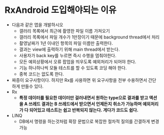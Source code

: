 RxAndroid 도입해야되는 이유
===
* 다음과 같은 앱을 개발하시오
  * 갤러리 목록에서 최근에 촬영한 파일 이름 가져오기
  * 갤러리 목록에서 파일 개수가 1만장이기 때문에 background thread에서 처리
  * 촬영날짜가 1년 이내인 항목의 파일 이름만 출력한다. 
  * 결과는 view에 출력하기 위해 main thread에서 받는다.
  * 사용자가 back key를 누르면 즉시 수행을 멈춰야한다.
  * 모든 예외상황에서 오류 팝업을 띄우도록 예외처리가 되어야 한다.
  * 기능 하나하나씩 모듈 테스트를 할 수 있도록 코딩 해야 한다.
  * 중복 코드는 없도록 한다.
* 짜증이  요구사항이다. 하지만 Rx를 사용하면 위 요구사항을 전부 수용하면서 간단하게 만들수 있다.
* Rx
  * **특정 데이터를 필요한 데이터만 걸러내면서 원하는 type으로 결과를 받고 액션을 A 쓰레드 결과는 B 쓰레드에서 받으면서 언제든지 취소가 가능하며 예외처리가 다 되어있고 테스트는 쉽고 반복되지 않는다. 게다가 코드도 쉽다.**
* LINQ
  * DB에서 명령을 하는것처럼 확장 문법으로 복잡한 절차적 질의를 간결하게 변경 가능
